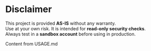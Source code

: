 
# Disclaimer
This project is provided **AS-IS** without any warranty.  
Use at your own risk. It is intended for **read-only security checks**.  
Always test in a **sandbox account** before using in production.


Content from USAGE.md